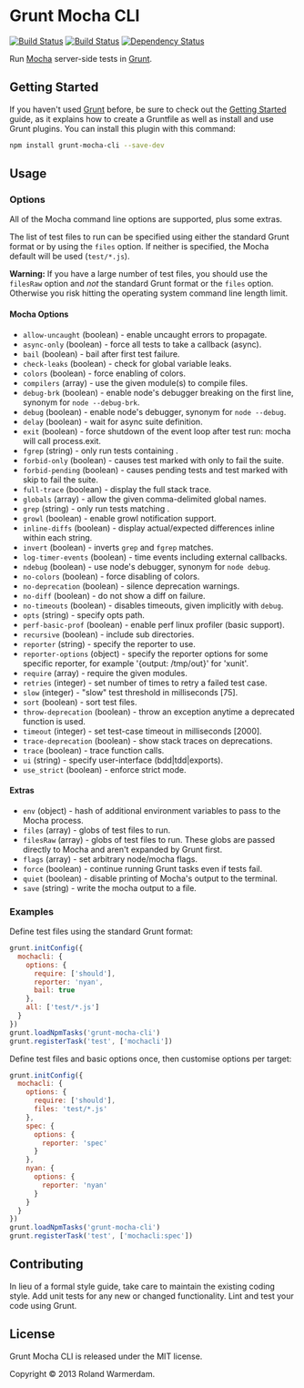 # Grunt Mocha CLI

[![Build Status](https://api.travis-ci.org/Rowno/grunt-mocha-cli.svg?branch=master)](https://travis-ci.org/Rowno/grunt-mocha-cli)
[![Build Status](https://ci.appveyor.com/api/projects/status/d8owof7rmt7h3ka8/branch/master?svg=true)](https://ci.appveyor.com/project/Rowno/grunt-mocha-cli)
[![Dependency Status](https://david-dm.org/Rowno/grunt-mocha-cli.svg)](https://david-dm.org/Rowno/grunt-mocha-cli)

Run [Mocha][] server-side tests in [Grunt][].

## Getting Started

If you haven't used [Grunt][] before, be sure to check out the [Getting Started][] guide, as it explains how to create a Gruntfile as well as install and use Grunt plugins. You can install this plugin with this command:

```bash
npm install grunt-mocha-cli --save-dev
```

## Usage

### Options

All of the Mocha command line options are supported, plus some extras.

The list of test files to run can be specified using either the standard Grunt format or by using the `files` option. If neither is specified, the Mocha default will be used (`test/*.js`).

**Warning:** If you have a large number of test files, you should use the `filesRaw` option and _not_ the standard Grunt format or the `files` option. Otherwise you risk hitting the operating system command line length limit.

#### Mocha Options

* `allow-uncaught` (boolean) - enable uncaught errors to propagate.
* `async-only` (boolean) - force all tests to take a callback (async).
* `bail` (boolean) - bail after first test failure.
* `check-leaks` (boolean) - check for global variable leaks.
* `colors` (boolean) - force enabling of colors.
* `compilers` (array) - use the given module(s) to compile files.
* `debug-brk` (boolean) - enable node's debugger breaking on the first line, synonym for `node --debug-brk`.
* `debug` (boolean) - enable node's debugger, synonym for `node --debug`.
* `delay` (boolean) - wait for async suite definition.
* `exit` (boolean) - force shutdown of the event loop after test run: mocha will call process.exit.
* `fgrep` (string) - only run tests containing <string>.
* `forbid-only` (boolean) - causes test marked with only to fail the suite.
* `forbid-pending` (boolean) - causes pending tests and test marked with skip to fail the suite.
* `full-trace` (boolean) - display the full stack trace.
* `globals` (array) - allow the given comma-delimited global names.
* `grep` (string) - only run tests matching <pattern>.
* `growl` (boolean) - enable growl notification support.
* `inline-diffs` (boolean) - display actual/expected differences inline within each string.
* `invert` (boolean) - inverts `grep` and `fgrep` matches.
* `log-timer-events` (boolean) - time events including external callbacks.
* `ndebug` (boolean) - use node's debugger, synonym for `node debug`.
* `no-colors` (boolean) - force disabling of colors.
* `no-deprecation` (boolean) - silence deprecation warnings.
* `no-diff` (boolean) - do not show a diff on failure.
* `no-timeouts` (boolean) - disables timeouts, given implicitly with `debug`.
* `opts` (string) - specify opts path.
* `perf-basic-prof` (boolean) - enable perf linux profiler (basic support).
* `recursive` (boolean) - include sub directories.
* `reporter` (string) - specify the reporter to use.
* `reporter-options` (object) - specify the reporter options for some specific reporter, for example '{output: /tmp/out}' for 'xunit'.
* `require` (array) - require the given modules.
* `retries` (integer) - set number of times to retry a failed test case.
* `slow` (integer) - "slow" test threshold in milliseconds [75].
* `sort` (boolean) - sort test files.
* `throw-deprecation` (boolean) - throw an exception anytime a deprecated function is used.
* `timeout` (integer) - set test-case timeout in milliseconds [2000].
* `trace-deprecation` (boolean) - show stack traces on deprecations.
* `trace` (boolean) - trace function calls.
* `ui` (string) - specify user-interface (bdd|tdd|exports).
* `use_strict` (boolean) - enforce strict mode.

#### Extras

* `env` (object) - hash of additional environment variables to pass to the Mocha process.
* `files` (array) - globs of test files to run.
* `filesRaw` (array) - globs of test files to run. These globs are passed directly to Mocha and aren't expanded by Grunt first.
* `flags` (array) - set arbitrary node/mocha flags.
* `force` (boolean) - continue running Grunt tasks even if tests fail.
* `quiet` (boolean) - disable printing of Mocha's output to the terminal.
* `save` (string) - write the mocha output to a file.

### Examples

Define test files using the standard Grunt format:

```javascript
grunt.initConfig({
  mochacli: {
    options: {
      require: ['should'],
      reporter: 'nyan',
      bail: true
    },
    all: ['test/*.js']
  }
})
grunt.loadNpmTasks('grunt-mocha-cli')
grunt.registerTask('test', ['mochacli'])
```

Define test files and basic options once, then customise options per target:

```javascript
grunt.initConfig({
  mochacli: {
    options: {
      require: ['should'],
      files: 'test/*.js'
    },
    spec: {
      options: {
        reporter: 'spec'
      }
    },
    nyan: {
      options: {
        reporter: 'nyan'
      }
    }
  }
})
grunt.loadNpmTasks('grunt-mocha-cli')
grunt.registerTask('test', ['mochacli:spec'])
```

## Contributing

In lieu of a formal style guide, take care to maintain the existing coding style. Add unit tests for any new or changed functionality. Lint and test your code using Grunt.

## License

Grunt Mocha CLI is released under the MIT license.

Copyright © 2013 Roland Warmerdam.

[mocha]: http://visionmedia.github.com/mocha/
[grunt]: http://gruntjs.com/
[getting started]: http://gruntjs.com/getting-started
